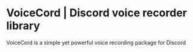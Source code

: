 # VoiceCord | Discord voice recorder library
VoiceCord is a simple yet powerful voice recording package for Discord
